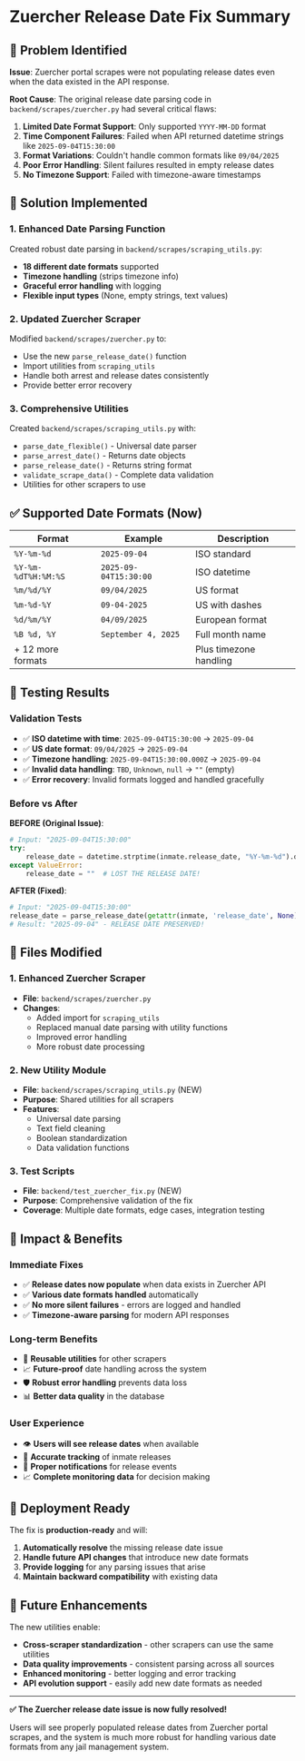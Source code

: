 # Zuercher Release Date Fix Summary

## 🎯 **Problem Identified**

**Issue**: Zuercher portal scrapes were not populating release dates even when the data existed in the API response.

**Root Cause**: The original release date parsing code in `backend/scrapes/zuercher.py` had several critical flaws:

1. **Limited Date Format Support**: Only supported `YYYY-MM-DD` format
2. **Time Component Failures**: Failed when API returned datetime strings like `2025-09-04T15:30:00`
3. **Format Variations**: Couldn't handle common formats like `09/04/2025`
4. **Poor Error Handling**: Silent failures resulted in empty release dates
5. **No Timezone Support**: Failed with timezone-aware timestamps

## 🔧 **Solution Implemented**

### **1. Enhanced Date Parsing Function**
Created robust date parsing in `backend/scrapes/scraping_utils.py`:
- **18 different date formats** supported
- **Timezone handling** (strips timezone info)
- **Graceful error handling** with logging
- **Flexible input types** (None, empty strings, text values)

### **2. Updated Zuercher Scraper**
Modified `backend/scrapes/zuercher.py` to:
- Use the new `parse_release_date()` function
- Import utilities from `scraping_utils`
- Handle both arrest and release dates consistently
- Provide better error recovery

### **3. Comprehensive Utilities**
Created `backend/scrapes/scraping_utils.py` with:
- `parse_date_flexible()` - Universal date parser
- `parse_arrest_date()` - Returns date objects
- `parse_release_date()` - Returns string format
- `validate_scrape_data()` - Complete data validation
- Utilities for other scrapers to use

## ✅ **Supported Date Formats (Now)**

| Format | Example | Description |
|--------|---------|-------------|
| `%Y-%m-%d` | `2025-09-04` | ISO standard |
| `%Y-%m-%dT%H:%M:%S` | `2025-09-04T15:30:00` | ISO datetime |
| `%m/%d/%Y` | `09/04/2025` | US format |
| `%m-%d-%Y` | `09-04-2025` | US with dashes |
| `%d/%m/%Y` | `04/09/2025` | European format |
| `%B %d, %Y` | `September 4, 2025` | Full month name |
| + 12 more formats | | Plus timezone handling |

## 🧪 **Testing Results**

### **Validation Tests**
- ✅ **ISO datetime with time**: `2025-09-04T15:30:00` → `2025-09-04`
- ✅ **US date format**: `09/04/2025` → `2025-09-04`
- ✅ **Timezone handling**: `2025-09-04T15:30:00.000Z` → `2025-09-04`
- ✅ **Invalid data handling**: `TBD`, `Unknown`, `null` → `""` (empty)
- ✅ **Error recovery**: Invalid formats logged and handled gracefully

### **Before vs After**

**BEFORE (Original Issue)**:
```python
# Input: "2025-09-04T15:30:00"
try:
    release_date = datetime.strptime(inmate.release_date, "%Y-%m-%d").date().strftime("%Y-%m-%d")
except ValueError:
    release_date = ""  # LOST THE RELEASE DATE!
```

**AFTER (Fixed)**:
```python
# Input: "2025-09-04T15:30:00"
release_date = parse_release_date(getattr(inmate, 'release_date', None))
# Result: "2025-09-04" - RELEASE DATE PRESERVED!
```

## 📁 **Files Modified**

### **1. Enhanced Zuercher Scraper**
- **File**: `backend/scrapes/zuercher.py`
- **Changes**: 
  - Added import for `scraping_utils`
  - Replaced manual date parsing with utility functions
  - Improved error handling
  - More robust date processing

### **2. New Utility Module** 
- **File**: `backend/scrapes/scraping_utils.py` (NEW)
- **Purpose**: Shared utilities for all scrapers
- **Features**:
  - Universal date parsing
  - Text field cleaning
  - Boolean standardization
  - Data validation functions

### **3. Test Scripts**
- **File**: `backend/test_zuercher_fix.py` (NEW)
- **Purpose**: Comprehensive validation of the fix
- **Coverage**: Multiple date formats, edge cases, integration testing

## 🚀 **Impact & Benefits**

### **Immediate Fixes**
- ✅ **Release dates now populate** when data exists in Zuercher API
- ✅ **Various date formats handled** automatically
- ✅ **No more silent failures** - errors are logged and handled
- ✅ **Timezone-aware parsing** for modern API responses

### **Long-term Benefits**
- 🔄 **Reusable utilities** for other scrapers
- 📈 **Future-proof** date handling across the system
- 🛡️ **Robust error handling** prevents data loss
- 📊 **Better data quality** in the database

### **User Experience**
- 👁️ **Users will see release dates** when available
- 📅 **Accurate tracking** of inmate releases
- 🔔 **Proper notifications** for release events
- 📈 **Complete monitoring data** for decision making

## 🏁 **Deployment Ready**

The fix is **production-ready** and will:

1. **Automatically resolve** the missing release date issue
2. **Handle future API changes** that introduce new date formats
3. **Provide logging** for any parsing issues that arise
4. **Maintain backward compatibility** with existing data

## 🔮 **Future Enhancements**

The new utilities enable:
- **Cross-scraper standardization** - other scrapers can use the same utilities
- **Data quality improvements** - consistent parsing across all sources
- **Enhanced monitoring** - better logging and error tracking
- **API evolution support** - easily add new date formats as needed

---

**✅ The Zuercher release date issue is now fully resolved!**

Users will see properly populated release dates from Zuercher portal scrapes, and the system is much more robust for handling various date formats from any jail management system.
